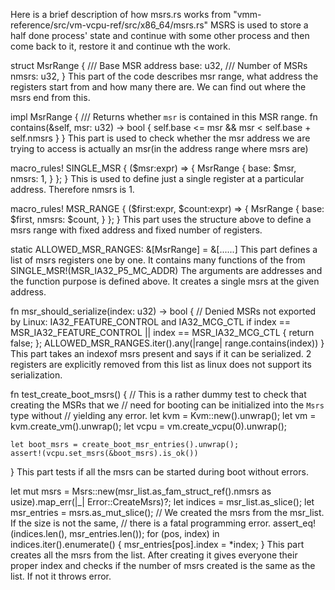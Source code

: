 Here is a brief description of how msrs.rs works from "vmm-reference/src/vm-vcpu-ref/src/x86_64/msrs.rs"
MSRS is used to store a half done process' state and continue with some other process and then come back to it, restore it and continue wth the work.

struct MsrRange {
    /// Base MSR address
    base: u32,
    /// Number of MSRs
    nmsrs: u32,
}
This part of the code describes msr range, what address the registers start from and how many there are. We can find out where the msrs end from this.

impl MsrRange {
    /// Returns whether `msr` is contained in this MSR range.
    fn contains(&self, msr: u32) -> bool {
        self.base <= msr && msr < self.base + self.nmsrs
    }
}
This part is used to check whether the msr address we are trying to access is actually an msr(in the address range where msrs are)

macro_rules! SINGLE_MSR {
    ($msr:expr) => {
        MsrRange {
            base: $msr,
            nmsrs: 1,
        }
    };
}
This is used to define just a single register at a particular address. Therefore nmsrs is 1.

macro_rules! MSR_RANGE {
    ($first:expr, $count:expr) => {
        MsrRange {
            base: $first,
            nmsrs: $count,
        }
    };
}
This part uses the structure above to define a msrs range with fixed address and fixed number of registers.

static ALLOWED_MSR_RANGES: &[MsrRange] = &[......]
This part defines a list of msrs registers one by one. It contains many functions of the from
SINGLE_MSR!(MSR_IA32_P5_MC_ADDR)
The arguments are addresses and the function purpose is defined above. It creates a single msrs at the given address.

fn msr_should_serialize(index: u32) -> bool {
    // Denied MSRs not exported by Linux: IA32_FEATURE_CONTROL and IA32_MCG_CTL
    if index == MSR_IA32_FEATURE_CONTROL || index == MSR_IA32_MCG_CTL {
        return false;
    };
    ALLOWED_MSR_RANGES.iter().any(|range| range.contains(index))
}
This part takes an indexof msrs present and says if it can be serialized. 2 registers are explicitly removed from this list as linux does not support its serialization.

fn test_create_boot_msrs() {
    // This is a rather dummy test to check that creating the MSRs that we
    // need for booting can be initialized into the `Msrs` type without
    // yielding any error.
    let kvm = Kvm::new().unwrap();
    let vm = kvm.create_vm().unwrap();
    let vcpu = vm.create_vcpu(0).unwrap();

    let boot_msrs = create_boot_msr_entries().unwrap();
    assert!(vcpu.set_msrs(&boot_msrs).is_ok())
}
This part tests if all the msrs can be started during boot without errors.

let mut msrs =
    Msrs::new(msr_list.as_fam_struct_ref().nmsrs as usize).map_err(|_| Error::CreateMsrs)?;
let indices = msr_list.as_slice();
let msr_entries = msrs.as_mut_slice();
// We created the msrs from the msr_list. If the size is not the same,
// there is a fatal programming error.
assert_eq!(indices.len(), msr_entries.len());
for (pos, index) in indices.iter().enumerate() {
    msr_entries[pos].index = *index;
}
This part creates all the msrs from the list. After creating it gives everyone their proper index and checks if the number of msrs created is the same as the list. If not it throws error.